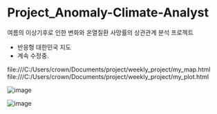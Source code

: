 # Project_Anomaly-Climate-Analyst
여름의 이상기후로 인한 변화와 온열질환 사망률의 상관관계 분석 프로젝트
- 반응형 대한민국 지도
- 계속 수정중.

file:///C:/Users/crown/Documents/project/weekly_project/my_map.html
file:///C:/Users/crown/Documents/project/weekly_project/my_plot.html

![image](https://github.com/user-attachments/assets/9fb1a3f6-ab4a-4183-a6cd-4a342bc478fb)

![image](https://github.com/user-attachments/assets/ddbc5882-c4c8-4b18-bfa2-3d07a9f19bee)
